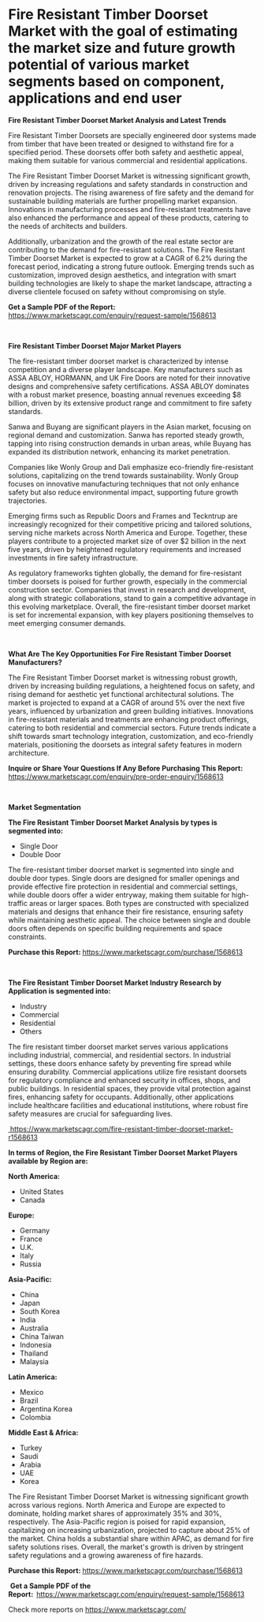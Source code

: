 <p><h1>Fire Resistant Timber Doorset Market with the goal of estimating the market size and future growth potential of various market segments based on component, applications and end user</h1></p><p><strong>Fire Resistant Timber Doorset Market Analysis and Latest Trends</strong></p>
<p><p>Fire Resistant Timber Doorsets are specially engineered door systems made from timber that have been treated or designed to withstand fire for a specified period. These doorsets offer both safety and aesthetic appeal, making them suitable for various commercial and residential applications. </p><p>The Fire Resistant Timber Doorset Market is witnessing significant growth, driven by increasing regulations and safety standards in construction and renovation projects. The rising awareness of fire safety and the demand for sustainable building materials are further propelling market expansion. Innovations in manufacturing processes and fire-resistant treatments have also enhanced the performance and appeal of these products, catering to the needs of architects and builders. </p><p>Additionally, urbanization and the growth of the real estate sector are contributing to the demand for fire-resistant solutions. The Fire Resistant Timber Doorset Market is expected to grow at a CAGR of 6.2% during the forecast period, indicating a strong future outlook. Emerging trends such as customization, improved design aesthetics, and integration with smart building technologies are likely to shape the market landscape, attracting a diverse clientele focused on safety without compromising on style.</p></p>
<p><strong>Get a Sample PDF of the Report:&nbsp;</strong> <a href="https://www.marketscagr.com/enquiry/request-sample/1568613?utm_campaign=2987&utm_medium=2&utm_source=Github&utm_content=ia&utm_term=25032025&utm_id=fire-resistant-timber-doorset">https://www.marketscagr.com/enquiry/request-sample/1568613</a></p>
<p>&nbsp;</p>
<p><strong>Fire Resistant Timber Doorset Major Market Players</strong></p>
<p><p>The fire-resistant timber doorset market is characterized by intense competition and a diverse player landscape. Key manufacturers such as ASSA ABLOY, HORMANN, and UK Fire Doors are noted for their innovative designs and comprehensive safety certifications. ASSA ABLOY dominates with a robust market presence, boasting annual revenues exceeding $8 billion, driven by its extensive product range and commitment to fire safety standards.</p><p>Sanwa and Buyang are significant players in the Asian market, focusing on regional demand and customization. Sanwa has reported steady growth, tapping into rising construction demands in urban areas, while Buyang has expanded its distribution network, enhancing its market penetration.</p><p>Companies like Wonly Group and Dali emphasize eco-friendly fire-resistant solutions, capitalizing on the trend towards sustainability. Wonly Group focuses on innovative manufacturing techniques that not only enhance safety but also reduce environmental impact, supporting future growth trajectories.</p><p>Emerging firms such as Republic Doors and Frames and Teckntrup are increasingly recognized for their competitive pricing and tailored solutions, serving niche markets across North America and Europe. Together, these players contribute to a projected market size of over $2 billion in the next five years, driven by heightened regulatory requirements and increased investments in fire safety infrastructure.</p><p>As regulatory frameworks tighten globally, the demand for fire-resistant timber doorsets is poised for further growth, especially in the commercial construction sector. Companies that invest in research and development, along with strategic collaborations, stand to gain a competitive advantage in this evolving marketplace. Overall, the fire-resistant timber doorset market is set for incremental expansion, with key players positioning themselves to meet emerging consumer demands.</p></p>
<p>&nbsp;</p>
<p><strong>What Are The Key Opportunities For Fire Resistant Timber Doorset Manufacturers?</strong></p>
<p><p>The Fire Resistant Timber Doorset market is witnessing robust growth, driven by increasing building regulations, a heightened focus on safety, and rising demand for aesthetic yet functional architectural solutions. The market is projected to expand at a CAGR of around 5% over the next five years, influenced by urbanization and green building initiatives. Innovations in fire-resistant materials and treatments are enhancing product offerings, catering to both residential and commercial sectors. Future trends indicate a shift towards smart technology integration, customization, and eco-friendly materials, positioning the doorsets as integral safety features in modern architecture.</p></p>
<p><strong>Inquire or Share Your Questions If Any Before Purchasing This Report:</strong> <a href="https://www.marketscagr.com/enquiry/pre-order-enquiry/1568613?utm_campaign=2987&utm_medium=2&utm_source=Github&utm_content=ia&utm_term=25032025&utm_id=fire-resistant-timber-doorset">https://www.marketscagr.com/enquiry/pre-order-enquiry/1568613</a></p>
<p>&nbsp;</p>
<p><strong>Market Segmentation</strong></p>
<p><strong>The Fire Resistant Timber Doorset Market Analysis by types is segmented into:</strong></p>
<p><ul><li>Single Door</li><li>Double Door</li></ul></p>
<p><p>The fire-resistant timber doorset market is segmented into single and double door types. Single doors are designed for smaller openings and provide effective fire protection in residential and commercial settings, while double doors offer a wider entryway, making them suitable for high-traffic areas or larger spaces. Both types are constructed with specialized materials and designs that enhance their fire resistance, ensuring safety while maintaining aesthetic appeal. The choice between single and double doors often depends on specific building requirements and space constraints.</p></p>
<p><strong>Purchase this Report:&nbsp;</strong><a href="https://www.marketscagr.com/purchase/1568613?utm_campaign=2987&utm_medium=2&utm_source=Github&utm_content=ia&utm_term=25032025&utm_id=fire-resistant-timber-doorset">https://www.marketscagr.com/purchase/1568613</a></p>
<p>&nbsp;</p>
<p><strong>The Fire Resistant Timber Doorset Market Industry Research by Application is segmented into:</strong></p>
<p><ul><li>Industry</li><li>Commercial</li><li>Residential</li><li>Others</li></ul></p>
<p><p>The fire resistant timber doorset market serves various applications including industrial, commercial, and residential sectors. In industrial settings, these doors enhance safety by preventing fire spread while ensuring durability. Commercial applications utilize fire resistant doorsets for regulatory compliance and enhanced security in offices, shops, and public buildings. In residential spaces, they provide vital protection against fires, enhancing safety for occupants. Additionally, other applications include healthcare facilities and educational institutions, where robust fire safety measures are crucial for safeguarding lives.</p></p>
<p><a href="https://www.marketscagr.com/fire-resistant-timber-doorset-market-r1568613?utm_campaign=2987&utm_medium=2&utm_source=Github&utm_content=ia&utm_term=25032025&utm_id=fire-resistant-timber-doorset">&nbsp;https://www.marketscagr.com/fire-resistant-timber-doorset-market-r1568613</a></p>
<p><strong>In terms of Region, the Fire Resistant Timber Doorset Market Players available by Region are:</strong></p>
<p>
    <p> <strong> North America: </strong>
        <ul>
            <li>United States</li>
            <li>Canada</li>
        </ul>
        </p> 
    <p> <strong> Europe: </strong>
        <ul>
            <li>Germany</li>
            <li>France</li>
            <li>U.K.</li>
            <li>Italy</li>
            <li>Russia</li>
        </ul>
        </p> 
    <p> <strong> Asia-Pacific: </strong>
        <ul>
            <li>China</li>
            <li>Japan</li>
            <li>South Korea</li>
            <li>India</li>
            <li>Australia</li>
            <li>China Taiwan</li>
            <li>Indonesia</li>
            <li>Thailand</li>
            <li>Malaysia</li>
        </ul>
        </p> 
    <p> <strong> Latin America: </strong>
        <ul>
            <li>Mexico</li>
            <li>Brazil</li>
            <li>Argentina Korea</li>
            <li>Colombia</li>
        </ul>
        </p> 
    <p> <strong> Middle East & Africa: </strong>
        <ul>
            <li>Turkey</li>
            <li>Saudi</li>
            <li>Arabia</li>
            <li>UAE</li>
            <li>Korea</li>
        </ul>
    </p>
    </p>
<p><p>The Fire Resistant Timber Doorset Market is witnessing significant growth across various regions. North America and Europe are expected to dominate, holding market shares of approximately 35% and 30%, respectively. The Asia-Pacific region is poised for rapid expansion, capitalizing on increasing urbanization, projected to capture about 25% of the market. China holds a substantial share within APAC, as demand for fire safety solutions rises. Overall, the market's growth is driven by stringent safety regulations and a growing awareness of fire hazards.</p></p>
<p><strong>Purchase this Report: </strong><a href="https://www.marketscagr.com/purchase/1568613?utm_campaign=2987&utm_medium=2&utm_source=Github&utm_content=ia&utm_term=25032025&utm_id=fire-resistant-timber-doorset">https://www.marketscagr.com/purchase/1568613</a></p>
<p>&nbsp;<strong>Get a Sample PDF of the Report:&nbsp;&nbsp;</strong><a href="https://www.marketscagr.com/enquiry/request-sample/1568613?utm_campaign=2987&utm_medium=2&utm_source=Github&utm_content=ia&utm_term=25032025&utm_id=fire-resistant-timber-doorset">https://www.marketscagr.com/enquiry/request-sample/1568613</a></p>
<p><strong></strong></p>
<p>Check more reports on <a href="https://www.marketscagr.com/?utm_campaign=2987&utm_medium=2&utm_source=Github&utm_content=ia&utm_term=25032025&utm_id=fire-resistant-timber-doorset">https://www.marketscagr.com/</a></p>